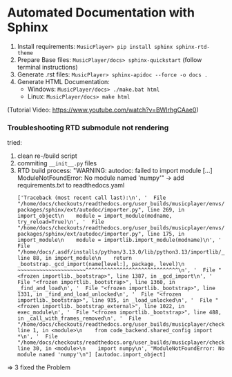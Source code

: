 # Automated Documentation with Sphinx

1. Install requirements: `MusicPlayer> pip install sphinx sphinx-rtd-theme`
2. Prepare Base files: `MusicPlayer/docs> sphinx-quickstart` (follow terminal instructions)
3. Generate .rst files: `MusicPlayer> sphinx-apidoc --force -o docs .`
4. Generate HTML Documentation: 
   - Windows: `MusicPlayer/docs> ./make.bat html`
   - Linux: `MusicPlayer/docs> make html`

(Tutorial Video: https://www.youtube.com/watch?v=BWIrhgCAae0)

### Troubleshooting RTD submodule not rendering
tried:
1. clean re-/build script
2. commiting `__init__.py` files
3. RTD build process: "WARNING: autodoc: failed to import module \[...\] ModuleNotFoundError: No module named 'numpy'" &rarr; add requirements.txt to readthedocs.yaml
   ```
   ['Traceback (most recent call last):\n', '  File "/home/docs/checkouts/readthedocs.org/user_builds/musicplayer/envs/latest/lib/python3.13/site-packages/sphinx/ext/autodoc/importer.py", line 269, in import_object\n    module = import_module(modname, try_reload=True)\n', '  File "/home/docs/checkouts/readthedocs.org/user_builds/musicplayer/envs/latest/lib/python3.13/site-packages/sphinx/ext/autodoc/importer.py", line 175, in import_module\n    module = importlib.import_module(modname)\n', '  File "/home/docs/.asdf/installs/python/3.13.0/lib/python3.13/importlib/__init__.py", line 88, in import_module\n    return _bootstrap._gcd_import(name[level:], package, level)\n           ~~~~~~~~~~~~~~~~~~~~~~^^^^^^^^^^^^^^^^^^^^^^^^^^^^^^\n', '  File "<frozen importlib._bootstrap>", line 1387, in _gcd_import\n', '  File "<frozen importlib._bootstrap>", line 1360, in _find_and_load\n', '  File "<frozen importlib._bootstrap>", line 1331, in _find_and_load_unlocked\n', '  File "<frozen importlib._bootstrap>", line 935, in _load_unlocked\n', '  File "<frozen importlib._bootstrap_external>", line 1022, in exec_module\n', '  File "<frozen importlib._bootstrap>", line 488, in _call_with_frames_removed\n', '  File "/home/docs/checkouts/readthedocs.org/user_builds/musicplayer/checkouts/latest/code_backend/database_access.py", line 1, in <module>\n    from code_backend.shared_config import *\n', '  File "/home/docs/checkouts/readthedocs.org/user_builds/musicplayer/checkouts/latest/code_backend/shared_config.py", line 30, in <module>\n    import numpy\n', "ModuleNotFoundError: No module named 'numpy'\n"] [autodoc.import_object]
   ```
$\Rightarrow$ 3 fixed the Problem